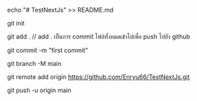 echo "# TestNextJs" >> README.md

git init

git add .       // add . เป็นการ commit ไฟล์ทั้งหมดเข้าไปเพื่อ push ไปยัง github

git commit -m "first commit"

git branch -M main

git remote add origin https://github.com/Enryu66/TestNextJs.git

git push -u origin main
